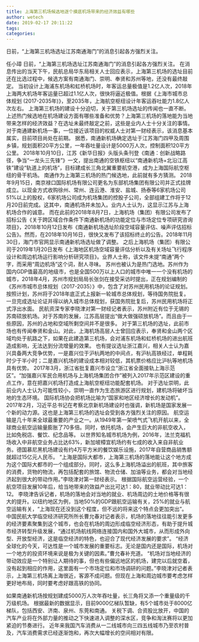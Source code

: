 ```yaml
---
title: 上海第三机场候选地逐个摸底机场带来的经济效益有哪些
author: wetech
date: 2019-02-17 20:11:22
tags: 
categories: 
---
```

日前，“上海第三机场选址江苏南通海门”的消息引起各方强烈关注。
<!-- more -->
任小璋
日前，“上海第三机场选址江苏南通海门”的消息引起各方强烈关注。
在消息传出的当天下午，民航总局华东局相关人士回应表示，上海第三机场的选址目前还在比选过程中，候选方案有南通海门、崇明、奉贤和苏州等地，还没有最终敲定。
当初设计上海浦东机场和虹桥机场时，年客运总量极值是1.2亿人次，2018年上海两大机场年客运量已超过1.1亿人次，很快将逼近极值。根据《上海市城市总体规划 (2017-2035年)》，至2035年，上海航空枢纽设计年客运吞吐能力1.8亿人次左右。
上海第三机场的建设十分迫切，关于第三机场选址的传闻也一直不断。
上述热门候选地在机场建设方面有哪些准备和优势？上海第三机场的落地能为当地带来怎样的经济效益？在选址未最终敲定之前，这些是业内人士十分关注的事情。
对于南通建新机场一事，一位接近该项目的权威人士对第一财经表示，该消息基本属实，目前项目尚处在前期。
据悉，南通新机场确定选址于江苏海门四甲及周围乡镇，规划面积20平方公里，一年吞吐量设计是5000万人次，控制面积120平方公里。
2018年10月10日，江苏《新华日报》头版头条刊登《南通：创新战略路径，争当“一龙头三先锋”》一文，提出南通的空铁枢纽以“南通新机场+北沿江高铁”建设“轨道上的机场”，目标建成长三角北翼重要航空港，成为上海国际航空枢纽的骨干机场。
南通作为上海第三机场的热门候选地，此前就有多方猜测。
2018年9月15日，南京禄口国际机场有限公司更名为东部机场集团有限公司并正式挂牌成立。以现金方式收购徐州、常州、连云港、淮安、盐城、扬泰等6家机场公司51%以上的股权，6家机场公司成为机场集团的控股子公司，全部组建工作将于12月20日前完成。这其中，南通机场并未加入。业内人士认为，这显示江苏与上海机场合作的诚意。
而在此前的2018年8月7日，上海机场（集团）有限公司发布了招标公告《关于跨区域合作条件下南通新机场的功能定位与市场定位专项研究咨询项目》，2018年10月12日发布《南通新机场选址阶段空域容量评估、噪声评估招标公告》。然而，在2018年10月16日，很快又发布了该招标终止的公告。2018年11月30日，海门市官网显示南通新机场选址做了调整。
之后上海机场（集团）有限公司于2019年1月20日发布《上海地区机场空域容量评估分析以及有关场址飞行程序设计和周边机场运行影响分析研究项目》。业界人士称，该文件未提“南通”两个字，而采用“周边机场”这个词，耐人寻味。
苏州也被认为是热门选地。苏州作为国内GDP值最高的地级市，也是全国500万以上人口的城市中唯一一个没有机场的城市，2018年4月，苏州市规划局局长张剑在接受采访时提出，正在规划编制的《苏州市城市总体规划（2017-2035）》中，包含了对苏州民用机场的论证规划。
按照计划，苏州将于2018年底正式上报新一轮城市总体规划，等待国务院批复。一旦完成选址论证并得以纳入城市总体规划，获国务院批复后，苏州民用机场将正式浮出水面。
民航资深专家李晓津对第一财经记者表示，苏州附近有位于无锡的苏南硕放机场。对于苏南的发展，江苏高层提出“做大做强硕放机场”。而且由于一些原因，苏州的占地和空域所剩空间并不是很多。
对于第三机场的选址，此前市场也有传闻奉贤和金山。对此，上海机场高层人士曾回应表示，奉贤和金山两个区域均处于航路之下，如果在此建造第三机场，会对浦东机场和虹桥机场的进出航班造成影响，无法达到分流增量的效果。
也有提议选址浙江嘉兴，相关人士认为嘉兴具备两大竞争优势，一是嘉兴位于沪杭两地的中间点，有沪杭高铁经过，单程耗时少于半小时；二是嘉兴机场的建设成本相对较低，其机票价格应比沪杭等地机场具有优势。
2017年3月，浙江省批复嘉兴市设立“浙江省全面接轨上海示范区”。“加强嘉兴军民合用机场与上海机场集团合作”被列入2017年示范区建设的重点工作，意在把嘉兴机场打造成上海航空枢纽功能配套机场。
对于选址崇明，此前业内人士认为可能性较小，崇明一直作为生态旅游区进行规划，建机场将破坏当地的生态环境。
国际机场协会把机场比喻为“国家和地区经济增长的发动机”。2017年2月，习近平总书记在考察北京新机场建设时也强调，新机场是国家发展一个新的动力源。这也是上海第三机场的选址会受到各方强烈关注的原因。
航空运输是几十年来全球最重要的产业之一。从1949年第一架喷气式飞机开航以来，全球商业航空运输量膨胀了70多倍。同时，依托机场，会产生巨大的非航空收入，比如免税店、餐饮、纪念品等。
以世界知名城市机场为例，2016年，法兰克福机场收入中非航空业务占比达63%，新加坡樟宜机场约有七成的收入来自非航业务。德国慕尼黑机场建设有约4万平方米的餐饮娱乐设施，2017年自营商品销售额就超过15亿元人民币。
“上海是国际大都市，上海第三机场的落地能让这个地方成为这个国际大都市的一个组成部分。同时，这么多上海机场溢出的航班，其中旅客的消费，货物的物流，再包括配套的旅馆、物流仓储、加油等业务，都会对当地经济起到很大的带动作用。”李晓津对第一财经表示。
根据国际航空运营经验，一个航空项目发展10年后，给当地带来的效益产出比可达1：80，就业带动比可达1：12。
李晓津告诉记者，机场的落地会对当地的就业、机场周边的土地价格等有很大的提升。以纽约地区为例，当地50%的GDP跟航空运输有关，25%的就业与航空运输有关，“上海现在还没到这个程度，但不远的将来这个特点会更加突出”。
中国民航大学临空经济研究所所长曹允春对记者表示，机场的落地往往能引发更多的经济要素聚集到这个城市，也会在机场的周边形成临空经济形态，有助于提升城市经济转型升级发展，“通过机场航线网络连接国内和国外大城市，从而形成外向型、开放型经济，这是临空经济的特色，也迎合了现代经济发展的要求”。
“经济全球化的今天，可达性是一个城市发展的重要标志。无论是国内还是国际，机场对一个地方的投资环境来说是极为关键的因素。”曹允春补充道。
“机场对当地经济的带动效应是一个特别让人期待的事，但也有些偏远地区的机场，建完以后就空着，没有起到相应的作用，这里面有一个市场定位和市场调研的问题。”李晓津对记者表示，上海第三机场离上海很近，客源不成问题。但现在上海和周边城市要考虑怎样更好地布局，同时要考虑好跟高铁的协同。
 
 
如果南通新机场按规划建成5000万人次年吞吐量，长三角将又添一个重量级的千万级机场。
根据最新的数据显示，目前9000亿梯队暂缺，有5个城市处于8000亿梯队，包括西安、济南、泉州、东莞和南通。
关税下调、合资股比放开，中国的汽车产业将在外部力量的推动之下快速进入调整的深水区，竞争和淘汰赛将以更加紧迫的节奏进行。
近年来我国汽车消费从一二线城市向三四五线城市乃至农村普及，汽车消费需求已经逐渐饱和，再次大幅增长的空间相对有限。

